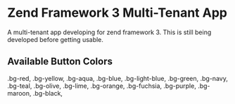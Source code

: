 # Zend Framework 3 Multi-Tenant App

A multi-tenant app developing for zend framework 3. This is still being developed before getting usable.



## Available Button Colors

.bg-red,
.bg-yellow,
.bg-aqua,
.bg-blue,
.bg-light-blue,
.bg-green,
.bg-navy,
.bg-teal,
.bg-olive,
.bg-lime,
.bg-orange,
.bg-fuchsia,
.bg-purple,
.bg-maroon,
.bg-black,